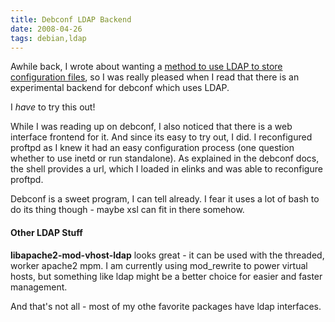 ```yaml
---
title: Debconf LDAP Backend
date: 2008-04-26
tags: debian,ldap
---
```

Awhile back, I wrote about wanting a <a href="http://www.docunext.com/2008/02/wishlist-network-based-configuration/">method to use LDAP to store configuration files</a>, so I was really pleased when I read that there is an experimental backend for debconf which uses LDAP.

I *have* to try this out!

While I was reading up on debconf, I also noticed that there is a web interface frontend for it. And since its easy to try out, I did. I reconfigured proftpd as I knew it had an easy configuration process (one question whether to use inetd or run standalone). As explained in the debconf docs, the shell provides a url, which I loaded in elinks and was able to reconfigure proftpd.

Debconf is a sweet program, I can tell already. I fear it uses a lot of bash to do its thing though - maybe xsl can fit in there somehow.

#### Other LDAP Stuff

**libapache2-mod-vhost-ldap** looks great - it can be used with the threaded, worker apache2 mpm. I am currently using mod_rewrite to power virtual hosts, but something like ldap might be a better choice for easier and faster management.

And that's not all - most of my othe favorite packages have ldap interfaces.

